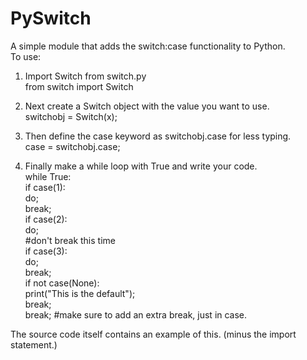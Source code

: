 PySwitch
========

A simple module that adds the switch:case functionality to Python.  
To use:   
1) Import Switch from switch.py   
from switch import Switch

2) Next create a Switch object with the value you want to use.  
switchobj = Switch(x);

3) Then define the case keyword as switchobj.case for less typing.  
case = switchobj.case;

4) Finally make a while loop with True and write your code.   
while True:   
	if case(1):   
		do;   
		break;    
	if case(2):   
		do;   
		#don't break this time    
	if case(3):     
		do;   
		break;    
	if not case(None):    
		print("This is the default");  
		break;  
	break; #make sure to add an extra break, just in case.  
 
The source code itself contains an example of this. (minus the import statement.)   
 
